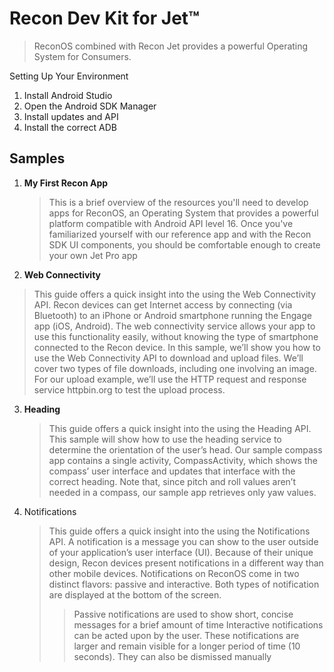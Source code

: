 # Recon Dev Kit for Jet™

> ReconOS combined with Recon Jet provides a powerful Operating
System for Consumers.

Setting Up Your Environment

1. Install Android Studio
2. Open the Android SDK Manager
3. Install updates and API
4. Install the correct ADB

## Samples

1. __My First Recon App__
   > This is a brief overview of the resources you'll need to develop apps for ReconOS, an Operating System that provides a powerful platform compatible with Android API level 16. Once you've familiarized yourself with our reference app and with the Recon SDK UI components, you should be comfortable enough to create your own Jet Pro app
2. __Web Connectivity__
  >  This guide offers a quick insight into the using the Web Connectivity API. Recon devices can get Internet access by connecting (via Bluetooth) to an iPhone or Android smartphone running the Engage app (iOS, Android). The web connectivity service allows your app to use this functionality easily, without knowing the type of smartphone connected to the Recon device. In this sample, we’ll show you how to use the Web Connectivity API to download and upload files. We’ll cover two types of file downloads, including one involving an image. For our upload example, we’ll use the HTTP request and response service httpbin.org to test the upload process.
3. __Heading__
   > This guide offers a quick insight into the using the
Heading API. This sample will show how to use the heading service to determine the orientation of the user’s head. Our sample compass app contains a single activity, CompassActivity, which shows the compass’ user interface and updates that interface with the correct heading. Note that, since pitch and roll values aren’t needed in a compass, our sample app retrieves only yaw values.
4. Notifications
   > This guide offers a quick insight into the using the Notifications API. A notification is a message you can show to the user outside of your application’s user interface (UI). Because of their unique design, Recon devices present notifications in a different way than other mobile devices.
   > Notifications on ReconOS come in two distinct flavors: passive and interactive. Both types of notification are displayed at the bottom of the screen.
   >> Passive notifications are used to show short, concise messages for a brief amount of time
   >> Interactive notifications can be acted upon by the user. These notifications are larger and
remain visible for a longer period of time (10 seconds). They can also be dismissed manually